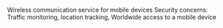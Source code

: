 Wireless communication service for mobile devices
Security concerns: Traffic monitoring, location tracking, Worldwide access to a mobile device